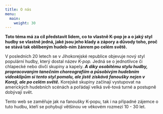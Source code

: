 ```yaml
---
title: O nás
menu:
  main:
    weight: 30
---
```


**Toto téma má za cíl představit lidem, co to vlastně K-pop je a o jaký styl hudby se 
vlastně jedná, jaké jsou jeho klady a zápory a důvody toho, proč se stává tak oblíbeným hudeb-ním žánrem po celém světě.**

V posledních 20 letech se v Jihokorejské republice objevuje nový styl populární hudby, který 
dostal název *K-pop.* Jedná se o jednotlivce či chlapecké nebo dívčí skupiny a kapely. ***A díky osobitému stylu hudby,
 propracovaným tanečním choreografiím a působivým hudebním videoklipům si tento styl pomalu, ale jistě získává fanoušky nejen v Koreji, 
 ale po celém světě.*** Korejské skupiny začínají vystupovat na amerických hudebních scénách a pořádají velká svě-tová turné a postupně 
 dobývají svět.

Tento web se zaměřuje jak na fanoušky K-popu, tak i na případné zájemce o tuto hudbu, 
kteří se pohybují většinou ve věkovém rozmezí 10 - 30 let.